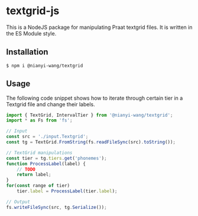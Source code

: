 # textgrid-js

This is a NodeJS package for manipulating Praat textgrid files.
It is written in the ES Module style.

## Installation

```shell
$ npm i @nianyi-wang/textgrid
```

## Usage

The following code snippet shows how to iterate through certain tier in a Textgrid file and change their labels.

```javascript
import { TextGrid, IntervalTier } from '@nianyi-wang/textgrid';
import * as Fs from 'fs';

// Input
const src = './input.Textgrid';
const tg = TextGrid.FromString(fs.readFileSync(src).toString());

// TextGrid manipulations
const tier = tg.tiers.get('phonemes');
function ProcessLabel(label) {
	// TODO
	return label;
}
for(const range of tier)
	tier.label = ProcessLabel(tier.label);

// Output
fs.writeFileSync(src, tg.Serialize());
```
